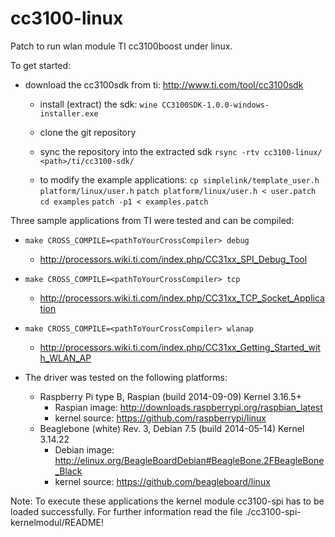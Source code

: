 # cc3100-linux
Patch to run wlan module TI cc3100boost under linux.

To get started:
- download the cc3100sdk from ti: http://www.ti.com/tool/cc3100sdk

  - install (extract) the sdk:
    `wine CC3100SDK-1.0.0-windows-installer.exe`

  - clone the git repository
  - sync the repository into the extracted sdk
  	`rsync -rtv cc3100-linux/ <path>/ti/cc3100-sdk/`
  - to modify the example applications:
      `cp simplelink/template_user.h platform/linux/user.h`
      `patch platform/linux/user.h < user.patch`
      `cd examples`
      `patch -p1 < examples.patch`

Three sample applications from TI were tested and can be compiled:

  - `make CROSS_COMPILE=<pathToYourCrossCompiler> debug`
    - http://processors.wiki.ti.com/index.php/CC31xx_SPI_Debug_Tool

  - `make CROSS_COMPILE=<pathToYourCrossCompiler> tcp`
    - http://processors.wiki.ti.com/index.php/CC31xx_TCP_Socket_Application

  - `make CROSS_COMPILE=<pathToYourCrossCompiler> wlanap` 
    - http://processors.wiki.ti.com/index.php/CC31xx_Getting_Started_with_WLAN_AP


- The driver was tested on the following platforms:
  - Raspberry Pi type B, Raspian (build 2014-09-09) Kernel 3.16.5+
    - Raspian image: http://downloads.raspberrypi.org/raspbian_latest
    - kernel source: https://github.com/raspberrypi/linux
  - Beaglebone (white) Rev. 3, Debian 7.5 (build 2014-05-14) Kernel 3.14.22
    - Debian image: http://elinux.org/BeagleBoardDebian#BeagleBone.2FBeagleBone_Black
    - kernel source: https://github.com/beagleboard/linux

Note: To execute these applications the kernel module cc3100-spi has to be loaded successfully. For further information read the file ./cc3100-spi-kernelmodul/README!
